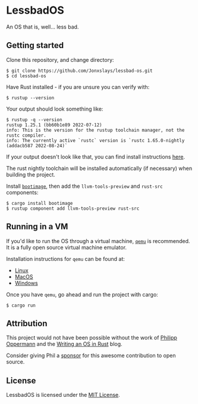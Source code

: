# LessbadOS

An OS that is, well... less bad.

## Getting started

Clone this repository, and change directory:

```shell
$ git clone https://github.com/Jonxslays/lessbad-os.git
$ cd lessbad-os
```

Have Rust installed - if you are unsure you can verify with:

```shell
$ rustup --version
```

Your output should look something like:

```shell
$ rustup -q --version
rustup 1.25.1 (bb60b1e89 2022-07-12)
info: This is the version for the rustup toolchain manager, not the rustc compiler.
info: The currently active `rustc` version is `rustc 1.65.0-nightly (addacb587 2022-08-24)`
```

If your output doesn't look like that, you can find install instructions
[here](https://www.rust-lang.org/tools/install).

The rust nightly toolchain will be installed automatically (if necessary) when building the project.

Install [`bootimage`](https://github.com/rust-osdev/bootimage), then add the `llvm-tools-preview`
and `rust-src` components:

```shell
$ cargo install bootimage
$ rustup component add llvm-tools-preview rust-src
```

## Running in a VM

If you'd like to run the OS through a virtual machine, [`qemu`](https://www.qemu.org/)
is recommended. It is a fully open source virtual machine emulator.

Installation instructions for `qemu` can be found at:

- [Linux](https://www.qemu.org/download/#linux)
- [MacOS](https://www.qemu.org/download/#macos)
- [Windows](https://www.qemu.org/download/#windows)

Once you have `qemu`, go ahead and run the project with cargo:

```shell
$ cargo run
```

## Attribution

This project would not have been possible without the work of
[Philipp Oppermann](https://github.com/phil-opp) and the
[Writing an OS in Rust](https://os.phil-opp.com/) blog.

Consider giving Phil a [sponsor](https://github.com/sponsors/phil-opp)
for this awesome contribution to open source.

## License

LessbadOS is licensed under the
[MIT License](https://github.com/Jonxslays/lessbad-os/blob/master/LICENSE).
